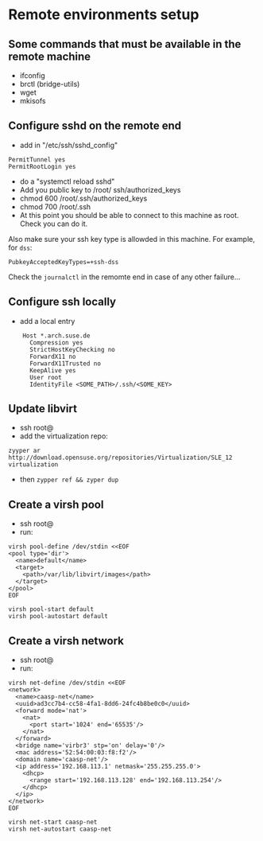 # Remote environments setup

## Some commands that must be available in the remote machine

* ifconfig
* brctl (bridge-utils)
* wget
* mkisofs

## Configure sshd on the remote end

  - add in "/etc/ssh/sshd_config"

```
PermitTunnel yes
PermitRootLogin yes
```

  - do a "systemctl reload sshd"
  - Add you public key to /root/ ssh/authorized_keys
  - chmod 600 /root/.ssh/authorized_keys
  - chmod 700 /root/.ssh
  - At this point you should be able to connect to this machine as root.
  Check you can do it.

Also make sure your ssh key type is allowded in this machine. For example, for `dss`:

```
PubkeyAcceptedKeyTypes=+ssh-dss
```

Check the `journalctl` in the remomte end in case of any other failure...

## Configure ssh locally

  - add a local entry

```
    Host *.arch.suse.de
      Compression yes
      StrictHostKeyChecking no
      ForwardX11 no
      ForwardX11Trusted no
      KeepAlive yes
      User root
      IdentityFile <SOME_PATH>/.ssh/<SOME_KEY>
```

## Update libvirt

  - ssh root@<HOST>
  - add the virtualization repo:

```
zyyper ar http://download.opensuse.org/repositories/Virtualization/SLE_12 virtualization
```

  - then `zypper ref && zyper dup`


## Create a virsh pool

  - ssh root@<HOST>
  - run:

```
virsh pool-define /dev/stdin <<EOF
<pool type='dir'>
  <name>default</name>
  <target>
    <path>/var/lib/libvirt/images</path>
  </target>
</pool>
EOF

virsh pool-start default
virsh pool-autostart default
```

## Create a virsh network

  - ssh root@<HOST>
  - run:

```
virsh net-define /dev/stdin <<EOF
<network>
  <name>caasp-net</name>
  <uuid>ad3cc7b4-cc58-4fa1-8dd6-24fc4b8be0c0</uuid>
  <forward mode='nat'>
    <nat>
      <port start='1024' end='65535'/>
    </nat>
  </forward>
  <bridge name='virbr3' stp='on' delay='0'/>
  <mac address='52:54:00:03:f8:f2'/>
  <domain name='caasp-net'/>
  <ip address='192.168.113.1' netmask='255.255.255.0'>
    <dhcp>
      <range start='192.168.113.128' end='192.168.113.254'/>
    </dhcp>
  </ip>
</network>
EOF

virsh net-start caasp-net
virsh net-autostart caasp-net
```


